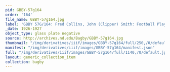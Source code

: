 ```yaml
---
pid: GBBY-57g164
order: '164'
file_name: GBBY-57g164.jpg
label: 'GBBY 57G/164: Fred Collins, John (Clipper) Smith: Football Players - 1926-1927'
_date: 1926-1927
object_type: glass plate negative
source: http://archives.nd.edu/Bagby/GBBY-57g164.jpg
thumbnail: "/img/derivatives/iiif/images/GBBY-57g164/full/250,/0/default.jpg"
manifest: "/img/derivatives/iiif/images/GBBY-57g164/manifest.json"
full: "/img/derivatives/iiif/images/GBBY-57g164/full/1140,/0/default.jpg"
layout: generic_collection_item
collection: bagby
---
```

